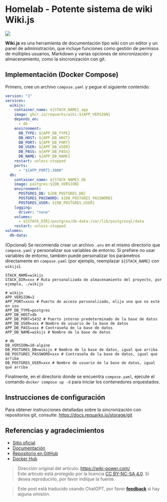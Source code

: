 # Homelab - Potente sistema de wiki Wiki.js

![](https://img.wiki-power.com/d/wiki-media/img/20230304195348.png)

**Wiki.js** es una herramienta de documentación tipo wiki con un editor y un panel de administración, que incluye funciones como gestión de permisos de múltiples usuarios, Markdown y varias opciones de sincronización y almacenamiento, como la sincronización con git.

## Implementación (Docker Compose)

Primero, cree un archivo `compose.yaml` y pegue el siguiente contenido:

```yaml title="compose.yaml"
version: "3"
services:
  wikijs:
    container_name: ${STACK_NAME}_app
    image: ghcr.io/requarks/wiki:${APP_VERSION}
    depends_on:
      - db
    environment:
      DB_TYPE: ${APP_DB_TYPE}
      DB_HOST: ${APP_DB_HOST}
      DB_PORT: ${APP_DB_PORT}
      DB_USER: ${APP_DB_USER}
      DB_PASS: ${APP_DB_PASS}
      DB_NAME: ${APP_DB_NAME}
    restart: unless-stopped
    ports:
      - "${APP_PORT}:3000"
  db:
    container_name: ${STACK_NAME}_db
    image: postgres:${DB_VERSION}
    environment:
      POSTGRES_DB: ${DB_POSTGRES_DB}
      POSTGRES_PASSWORD: ${DB_POSTGRES_PASSWORD}
      POSTGRES_USER: ${DB_POSTGRES_USER}
    logging:
      driver: "none"
    volumes:
      - ${STACK_DIR}/postgres/db-data:/var/lib/postgresql/data
    restart: unless-stopped
volumes:
  db-data:
```

(Opcional) Se recomienda crear un archivo `.env` en el mismo directorio que `compose.yaml` y personalizar sus variables de entorno. Si prefiere no usar variables de entorno, también puede personalizar los parámetros directamente en `compose.yaml` (por ejemplo, reemplazar `${STACK_NAME}` con `wikijs`).

```dotenv title=".env"
STACK_NAME=wikijs
STACK_DIR=xxx # Ruta personalizada de almacenamiento del proyecto, por ejemplo, ./wikijs

# wikijs
APP_VERSION=2
APP_PORT=xxxx # Puerto de acceso personalizado, elija uno que no esté en uso
APP_DB_TYPE=postgres
APP_DB_HOST=db
APP_DB_PORT=5432 # Puerto interno predeterminado de la base de datos
APP_DB_USER=xxx # Nombre de usuario de la base de datos
APP_DB_PASS=xxx # Contraseña de la base de datos
APP_DB_NAME=wikijs # Nombre de la base de datos

# db
DB_VERSION=10-alpine
DB_POSTGRES_DB=wikijs # Nombre de la base de datos, igual que arriba
DB_POSTGRES_PASSWORD=xxx # Contraseña de la base de datos, igual que arriba
DB_POSTGRES_USER=xxx # Nombre de usuario de la base de datos, igual que arriba
```

Finalmente, en el directorio donde se encuentra `compose.yaml`, ejecute el comando `docker compose up -d` para iniciar los contenedores orquestados.

## Instrucciones de configuración

Para obtener instrucciones detalladas sobre la sincronización con repositorios git, consulte: <https://docs.requarks.io/storage/git>

## Referencias y agradecimientos

- [Sitio oficial](https://js.wiki)
- [Documentación](https://docs.requarks.io/install/docker)
- [Repositorio en GitHub](https://github.com/requarks/wiki)
- [Docker Hub](https://hub.docker.com/r/requarks/wiki)

> Dirección original del artículo: <https://wiki-power.com/>  
> Este artículo está protegido por la licencia [CC BY-NC-SA 4.0](https://creativecommons.org/licenses/by/4.0/deed.zh). Si desea reproducirlo, por favor indique la fuente.

> Este post está traducido usando ChatGPT, por favor [**feedback**](https://github.com/linyuxuanlin/Wiki_MkDocs/issues/new) si hay alguna omisión.